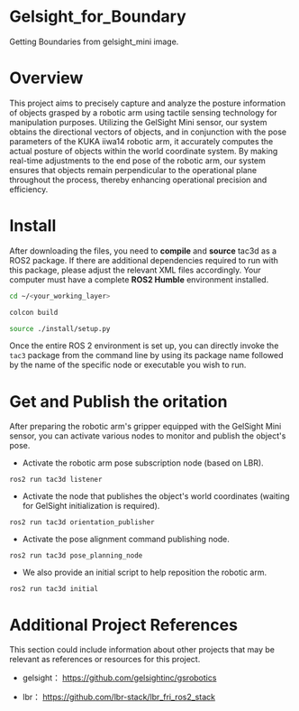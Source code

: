 # Gelsight_for_Boundary

Getting Boundaries from gelsight_mini image.

# Overview

This project aims to precisely capture and analyze the posture information of objects grasped by a robotic arm using tactile sensing technology for manipulation purposes. Utilizing the GelSight Mini sensor, our system obtains the directional vectors of objects, and in conjunction with the pose parameters of the KUKA iiwa14 robotic arm, it accurately computes the actual posture of objects within the world coordinate system. By making real-time adjustments to the end pose of the robotic arm, our system ensures that objects remain perpendicular to the operational plane throughout the process, thereby enhancing operational precision and efficiency.

# Install

After downloading the files, you need to **compile** and **source** tac3d as a ROS2 package. If there are additional dependencies required to run with this package, please adjust the relevant XML files accordingly. Your computer must have a complete **ROS2 Humble** environment installed.

```bash
cd ~/<your_working_layer>
```
```bash
colcon build
```

```bash
source ./install/setup.py
```

Once the entire ROS 2 environment is set up, you can directly invoke the ``tac3`` package from the command line by using its package name followed by the name of the specific node or executable you wish to run.

# Get and Publish the oritation

After preparing the robotic arm's gripper equipped with the GelSight Mini sensor, you can activate various nodes to monitor and publish the object's pose.

- Activate the robotic arm pose subscription node (based on LBR).
```python3
ros2 run tac3d listener
```

- Activate the node that publishes the object's world coordinates (waiting for GelSight initialization is required).
```python3
ros2 run tac3d orientation_publisher
```

- Activate the pose alignment command publishing node.
```python3
ros2 run tac3d pose_planning_node
```

- We also provide an initial script to help reposition the robotic arm.
```python3
ros2 run tac3d initial
```

# Additional Project References

This section could include information about other projects that may be relevant as references or resources for this project.

- gelsight：
https://github.com/gelsightinc/gsrobotics

- lbr：
https://github.com/lbr-stack/lbr_fri_ros2_stack


